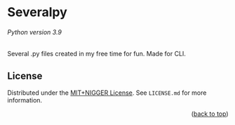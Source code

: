 # Severalpy

###### Python version 3.9

Several .py files created in my free time for fun. Made for CLI.

## License

Distributed under the [MIT+NIGGER License](https://plusnigger.autism.exposed/). See `LICENSE.md` for more information.

<p align="right">(<a href="#top">back to top</a>)</p>
